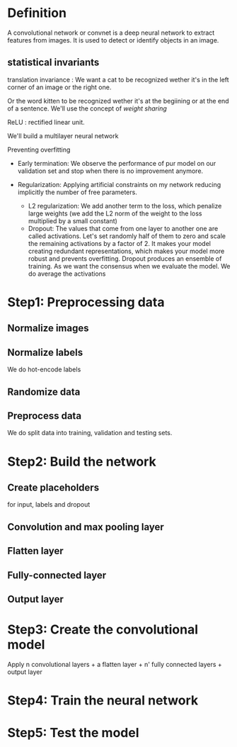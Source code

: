 # Definition
A convolutional network or convnet is a deep neural network to extract features from images. It is used to detect or identify objects in an image.


## statistical invariants
translation invariance : We want a cat to be recognized wether it's in the left corner of an image or the right one.

Or the word kitten to be recognized wether it's at the begiining or at the end of a sentence.
We'll use the concept of *weight sharing*

ReLU : rectified linear unit.

We'll build a multilayer neural network 



Preventing overfitting

- Early termination: We observe the performance of pur model on our validation set and stop when there is no improvement anymore.

- Regularization: Applying artificial constraints on my network reducing implicitly the number of free parameters. 
  - L2 regularization: We add another term to the loss, which penalize large weights (we add the L2 norm of the weight to the loss multiplied by a small constant)
  - Dropout: The values that come from one layer to another one are called activations. Let's set randomly half of them  to zero and scale the remaining activations by a factor of 2. It makes your model creating redundant representations, which makes your model more robust and prevents overfitting. Dropout produces an ensemble of training. As we want the consensus when we evaluate the model. We do average the activations


# Step1: Preprocessing data
## Normalize images
## Normalize labels
We do hot-encode labels
## Randomize data
## Preprocess data
We do split data into training, validation and testing sets.

# Step2: Build the network
## Create placeholders
for input, labels and dropout
## Convolution and max pooling layer
## Flatten layer
## Fully-connected layer
## Output layer

# Step3: Create the convolutional model
Apply n convolutional layers + a flatten layer + n' fully connected layers + output layer

# Step4: Train the neural network
# Step5: Test the model

